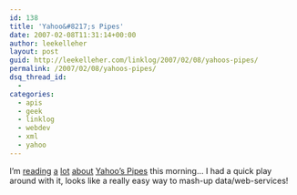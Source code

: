 ```yaml
---
id: 138
title: 'Yahoo&#8217;s Pipes'
date: 2007-02-08T11:31:14+00:00
author: leekelleher
layout: post
guid: http://leekelleher.com/linklog/2007/02/08/yahoos-pipes/
permalink: /2007/02/08/yahoos-pipes/
dsq_thread_id:
  - 
categories:
  - apis
  - geek
  - linklog
  - webdev
  - xml
  - yahoo
---
```

I&#8217;m [reading](http://www.mattcutts.com/blog/review-yahoo-pipes/) [a](http://gigaom.com/2007/02/07/yahoos-pipes-hard-to-grok-but-snazzy/) [lot](http://www.techcrunch.com/2007/02/07/yahoo-launches-pipes/) [about](http://www.techmeme.com/070208/p5#a070208p5) [Yahoo&#8217;s Pipes](http://pipes.yahoo.com/) this morning&#8230; I had a quick play around with it, looks like a really easy way to mash-up data/web-services!